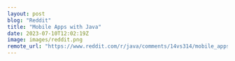 ```yaml
---
layout: post
blog: "Reddit"
title: "Mobile Apps with Java"
date: 2023-07-10T12:02:19Z
image: images/reddit.png
remote_url: "https://www.reddit.com/r/java/comments/14vs314/mobile_apps_with_java/"
---
```

